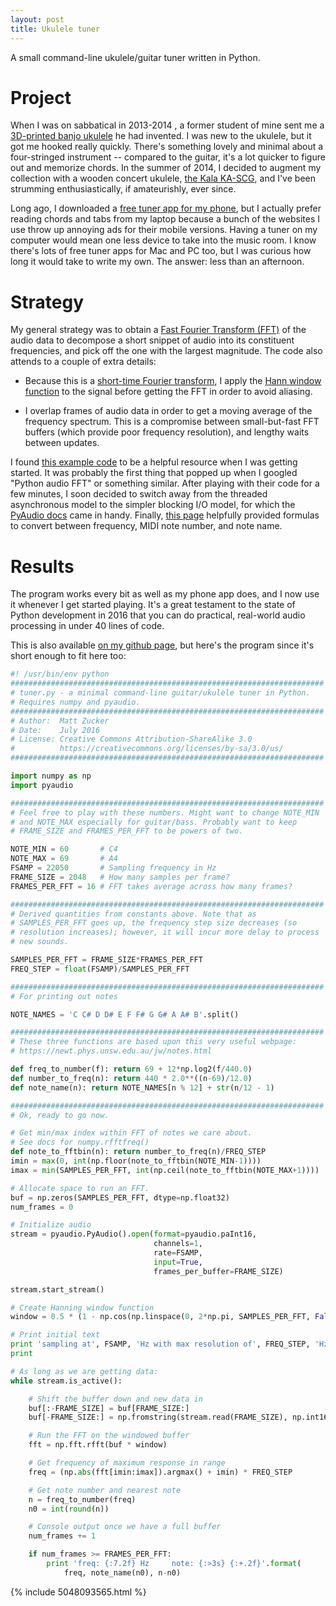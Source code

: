```yaml
---
layout: post
title: Ukulele tuner
---
```

A small command-line ukulele/guitar tuner written in Python.

Project
=======

When I was on sabbatical in 2013-2014 , a former student of mine sent
me a [3D-printed banjo
ukulele](https://blog.adafruit.com/2014/09/04/andreas-bastian-3d-printed-banjo-ukulele/)
he had invented. I was new to the ukulele, but it got me hooked really
quickly. There's something lovely and minimal about a four-stringed
instrument -- compared to the guitar, it's a lot quicker to figure out
and memorize chords. In the summer of 2014, I decided to augment my
collection with a wooden concert ukulele, [the Kala
KA-SCG](https://kalabrand.com/ukulele/solid-spruce-mahogany), and I've
been strumming enthusiastically, if amateurishly, ever since.

Long ago, I downloaded a [free tuner app for my
phone](https://itunes.apple.com/us/app/free-chromatic-tuner-pano/id449780743?mt=8),
but I actually prefer reading chords and tabs from my laptop because
a bunch of the websites I use throw up annoying ads for their
mobile versions. Having a tuner on my computer would mean one less
device to take into the music room. I know there's lots of free tuner
apps for Mac and PC too, but I was curious how long it would take to
write my own. The answer: less than an afternoon.

Strategy
========

My general strategy was to obtain a [Fast Fourier Transform
(FFT)](https://en.wikipedia.org/wiki/Fast_Fourier_transform) of the
audio data to decompose a short snippet of audio into its constituent
frequencies, and pick off the one with the largest magnitude.
The code also attends to a couple of extra details:

  - Because this is a [short-time Fourier
    transform](https://en.wikipedia.org/wiki/Short-time_Fourier_transform),
    I apply the [Hann window
    function](https://en.wikipedia.org/wiki/Window_function#Hann_.28Hanning.29_window)
    to the signal before getting the FFT in order to avoid aliasing. 
  
  - I overlap frames of audio data in order to get a moving average of
    the frequency spectrum. This is a compromise between
    small-but-fast FFT buffers (which provide poor frequency
    resolution), and lengthy waits between updates.

I found [this example
code](http://flothesof.github.io/pyqt-microphone-fft-application.html)
to be a helpful resource when I was getting started. It was probably
the first thing that popped up when I googled "Python audio FFT" or
something similar.  After playing with their code for a few minutes, I
soon decided to switch away from the threaded asynchronous model to
the simpler blocking I/O model, for which the [PyAudio
docs](https://people.csail.mit.edu/hubert/pyaudio/docs/) came in
handy. Finally, [this
page](https://newt.phys.unsw.edu.au/jw/notes.html) helpfully provided
formulas to convert between frequency, MIDI note number, and note name.

Results
=======

The program works every bit as well as my phone app does, and I now
use it whenever I get started playing. It's a great testament to the
state of Python development in 2016 that you can do practical, real-world
audio processing in under 40 lines of code.

This is also available [on my github
page](https://github.com/mzucker/python-tuner), but here's the program
since it's short enough to fit here too:

~~~ python
#! /usr/bin/env python
######################################################################
# tuner.py - a minimal command-line guitar/ukulele tuner in Python.
# Requires numpy and pyaudio.
######################################################################
# Author:  Matt Zucker
# Date:    July 2016
# License: Creative Commons Attribution-ShareAlike 3.0
#          https://creativecommons.org/licenses/by-sa/3.0/us/
######################################################################

import numpy as np
import pyaudio

######################################################################
# Feel free to play with these numbers. Might want to change NOTE_MIN
# and NOTE_MAX especially for guitar/bass. Probably want to keep
# FRAME_SIZE and FRAMES_PER_FFT to be powers of two.

NOTE_MIN = 60       # C4
NOTE_MAX = 69       # A4
FSAMP = 22050       # Sampling frequency in Hz
FRAME_SIZE = 2048   # How many samples per frame?
FRAMES_PER_FFT = 16 # FFT takes average across how many frames?

######################################################################
# Derived quantities from constants above. Note that as
# SAMPLES_PER_FFT goes up, the frequency step size decreases (so
# resolution increases); however, it will incur more delay to process
# new sounds.

SAMPLES_PER_FFT = FRAME_SIZE*FRAMES_PER_FFT
FREQ_STEP = float(FSAMP)/SAMPLES_PER_FFT

######################################################################
# For printing out notes

NOTE_NAMES = 'C C# D D# E F F# G G# A A# B'.split()

######################################################################
# These three functions are based upon this very useful webpage:
# https://newt.phys.unsw.edu.au/jw/notes.html

def freq_to_number(f): return 69 + 12*np.log2(f/440.0)
def number_to_freq(n): return 440 * 2.0**((n-69)/12.0)
def note_name(n): return NOTE_NAMES[n % 12] + str(n/12 - 1)

######################################################################
# Ok, ready to go now.

# Get min/max index within FFT of notes we care about.
# See docs for numpy.rfftfreq()
def note_to_fftbin(n): return number_to_freq(n)/FREQ_STEP
imin = max(0, int(np.floor(note_to_fftbin(NOTE_MIN-1))))
imax = min(SAMPLES_PER_FFT, int(np.ceil(note_to_fftbin(NOTE_MAX+1))))

# Allocate space to run an FFT. 
buf = np.zeros(SAMPLES_PER_FFT, dtype=np.float32)
num_frames = 0

# Initialize audio
stream = pyaudio.PyAudio().open(format=pyaudio.paInt16,
                                channels=1,
                                rate=FSAMP,
                                input=True,
                                frames_per_buffer=FRAME_SIZE)

stream.start_stream()

# Create Hanning window function
window = 0.5 * (1 - np.cos(np.linspace(0, 2*np.pi, SAMPLES_PER_FFT, False)))

# Print initial text
print 'sampling at', FSAMP, 'Hz with max resolution of', FREQ_STEP, 'Hz'
print

# As long as we are getting data:
while stream.is_active():

    # Shift the buffer down and new data in
    buf[:-FRAME_SIZE] = buf[FRAME_SIZE:]
    buf[-FRAME_SIZE:] = np.fromstring(stream.read(FRAME_SIZE), np.int16)

    # Run the FFT on the windowed buffer
    fft = np.fft.rfft(buf * window)

    # Get frequency of maximum response in range
    freq = (np.abs(fft[imin:imax]).argmax() + imin) * FREQ_STEP

    # Get note number and nearest note
    n = freq_to_number(freq)
    n0 = int(round(n))

    # Console output once we have a full buffer
    num_frames += 1

    if num_frames >= FRAMES_PER_FFT:
        print 'freq: {:7.2f} Hz     note: {:>3s} {:+.2f}'.format(
            freq, note_name(n0), n-n0)
~~~

{% include 5048093565.html %}

